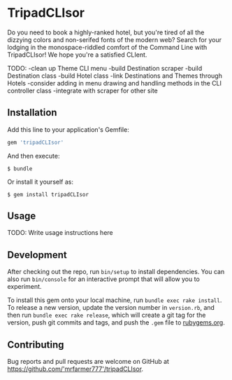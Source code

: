 # TripadCLIsor

Do you need to book a highly-ranked hotel, but you're tired of all the dizzying colors and non-serifed fonts of the modern web?
Search for your lodging in the monospace-riddled comfort of the Command Line with TripadCLIsor! We hope you're a satisfied CLIent.

TODO:
-clean up Theme CLI menu
-build Destination scraper
-build Destination class
-build Hotel class
-link Destinations and Themes through Hotels
-consider adding in menu drawing and handling methods in the CLI controller class
-integrate with scraper for other site


## Installation

Add this line to your application's Gemfile:

```ruby
gem 'tripadCLIsor'
```

And then execute:

    $ bundle

Or install it yourself as:

    $ gem install tripadCLIsor

## Usage

TODO: Write usage instructions here

## Development

After checking out the repo, run `bin/setup` to install dependencies. You can also run `bin/console` for an interactive prompt that will allow you to experiment.

To install this gem onto your local machine, run `bundle exec rake install`. To release a new version, update the version number in `version.rb`, and then run `bundle exec rake release`, which will create a git tag for the version, push git commits and tags, and push the `.gem` file to [rubygems.org](https://rubygems.org).

## Contributing

Bug reports and pull requests are welcome on GitHub at https://github.com/'mrfarmer777'/tripadCLIsor.
